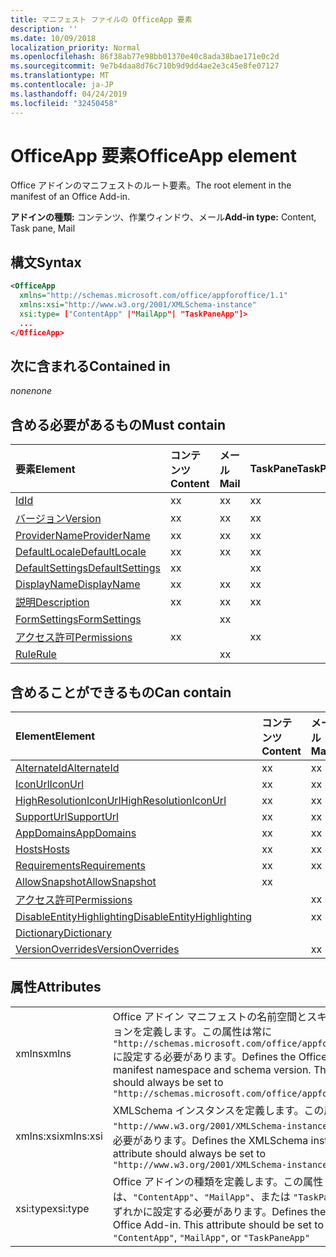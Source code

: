 ```yaml
---
title: マニフェスト ファイルの OfficeApp 要素
description: ''
ms.date: 10/09/2018
localization_priority: Normal
ms.openlocfilehash: 86f38ab77e98bb01370e40c8ada38bae171e0c2d
ms.sourcegitcommit: 9e7b4daa8d76c710b9d9dd4ae2e3c45e8fe07127
ms.translationtype: MT
ms.contentlocale: ja-JP
ms.lasthandoff: 04/24/2019
ms.locfileid: "32450458"
---
```

# <a name="officeapp-element"></a><span data-ttu-id="76721-102">OfficeApp 要素</span><span class="sxs-lookup"><span data-stu-id="76721-102">OfficeApp element</span></span>

<span data-ttu-id="76721-103">Office アドインのマニフェストのルート要素。</span><span class="sxs-lookup"><span data-stu-id="76721-103">The root element in the manifest of an Office Add-in.</span></span>

<span data-ttu-id="76721-104">**アドインの種類:** コンテンツ、作業ウィンドウ、メール</span><span class="sxs-lookup"><span data-stu-id="76721-104">**Add-in type:** Content, Task pane, Mail</span></span>

## <a name="syntax"></a><span data-ttu-id="76721-105">構文</span><span class="sxs-lookup"><span data-stu-id="76721-105">Syntax</span></span>

```XML
<OfficeApp 
  xmlns="http://schemas.microsoft.com/office/appforoffice/1.1" 
  xmlns:xsi="http://www.w3.org/2001/XMLSchema-instance" 
  xsi:type= ["ContentApp" |"MailApp"| "TaskPaneApp"]>
  ...
</OfficeApp>
```

## <a name="contained-in"></a><span data-ttu-id="76721-106">次に含まれる</span><span class="sxs-lookup"><span data-stu-id="76721-106">Contained in</span></span>

 <span data-ttu-id="76721-107">_none_</span><span class="sxs-lookup"><span data-stu-id="76721-107">_none_</span></span>

## <a name="must-contain"></a><span data-ttu-id="76721-108">含める必要があるもの</span><span class="sxs-lookup"><span data-stu-id="76721-108">Must contain</span></span>

|<span data-ttu-id="76721-109">**要素**</span><span class="sxs-lookup"><span data-stu-id="76721-109">**Element**</span></span>|<span data-ttu-id="76721-110">**コンテンツ**</span><span class="sxs-lookup"><span data-stu-id="76721-110">**Content**</span></span>|<span data-ttu-id="76721-111">**メール**</span><span class="sxs-lookup"><span data-stu-id="76721-111">**Mail**</span></span>|<span data-ttu-id="76721-112">**TaskPane**</span><span class="sxs-lookup"><span data-stu-id="76721-112">**TaskPane**</span></span>|
|:-----|:-----|:-----|:-----|
|[<span data-ttu-id="76721-113">Id</span><span class="sxs-lookup"><span data-stu-id="76721-113">Id</span></span>](id.md)|<span data-ttu-id="76721-114">x</span><span class="sxs-lookup"><span data-stu-id="76721-114">x</span></span>|<span data-ttu-id="76721-115">x</span><span class="sxs-lookup"><span data-stu-id="76721-115">x</span></span>|<span data-ttu-id="76721-116">x</span><span class="sxs-lookup"><span data-stu-id="76721-116">x</span></span>|
|[<span data-ttu-id="76721-117">バージョン</span><span class="sxs-lookup"><span data-stu-id="76721-117">Version</span></span>](version.md)|<span data-ttu-id="76721-118">x</span><span class="sxs-lookup"><span data-stu-id="76721-118">x</span></span>|<span data-ttu-id="76721-119">x</span><span class="sxs-lookup"><span data-stu-id="76721-119">x</span></span>|<span data-ttu-id="76721-120">x</span><span class="sxs-lookup"><span data-stu-id="76721-120">x</span></span>|
|[<span data-ttu-id="76721-121">ProviderName</span><span class="sxs-lookup"><span data-stu-id="76721-121">ProviderName</span></span>](providername.md)|<span data-ttu-id="76721-122">x</span><span class="sxs-lookup"><span data-stu-id="76721-122">x</span></span>|<span data-ttu-id="76721-123">x</span><span class="sxs-lookup"><span data-stu-id="76721-123">x</span></span>|<span data-ttu-id="76721-124">x</span><span class="sxs-lookup"><span data-stu-id="76721-124">x</span></span>|
|[<span data-ttu-id="76721-125">DefaultLocale</span><span class="sxs-lookup"><span data-stu-id="76721-125">DefaultLocale</span></span>](defaultlocale.md)|<span data-ttu-id="76721-126">x</span><span class="sxs-lookup"><span data-stu-id="76721-126">x</span></span>|<span data-ttu-id="76721-127">x</span><span class="sxs-lookup"><span data-stu-id="76721-127">x</span></span>|<span data-ttu-id="76721-128">x</span><span class="sxs-lookup"><span data-stu-id="76721-128">x</span></span>|
|[<span data-ttu-id="76721-129">DefaultSettings</span><span class="sxs-lookup"><span data-stu-id="76721-129">DefaultSettings</span></span>](defaultsettings.md)|<span data-ttu-id="76721-130">x</span><span class="sxs-lookup"><span data-stu-id="76721-130">x</span></span>||<span data-ttu-id="76721-131">x</span><span class="sxs-lookup"><span data-stu-id="76721-131">x</span></span>|
|[<span data-ttu-id="76721-132">DisplayName</span><span class="sxs-lookup"><span data-stu-id="76721-132">DisplayName</span></span>](displayname.md)|<span data-ttu-id="76721-133">x</span><span class="sxs-lookup"><span data-stu-id="76721-133">x</span></span>|<span data-ttu-id="76721-134">x</span><span class="sxs-lookup"><span data-stu-id="76721-134">x</span></span>|<span data-ttu-id="76721-135">x</span><span class="sxs-lookup"><span data-stu-id="76721-135">x</span></span>|
|[<span data-ttu-id="76721-136">説明</span><span class="sxs-lookup"><span data-stu-id="76721-136">Description</span></span>](description.md)|<span data-ttu-id="76721-137">x</span><span class="sxs-lookup"><span data-stu-id="76721-137">x</span></span>|<span data-ttu-id="76721-138">x</span><span class="sxs-lookup"><span data-stu-id="76721-138">x</span></span>|<span data-ttu-id="76721-139">x</span><span class="sxs-lookup"><span data-stu-id="76721-139">x</span></span>|
|[<span data-ttu-id="76721-140">FormSettings</span><span class="sxs-lookup"><span data-stu-id="76721-140">FormSettings</span></span>](formsettings.md)||<span data-ttu-id="76721-141">x</span><span class="sxs-lookup"><span data-stu-id="76721-141">x</span></span>||
|[<span data-ttu-id="76721-142">アクセス許可</span><span class="sxs-lookup"><span data-stu-id="76721-142">Permissions</span></span>](permissions.md)|<span data-ttu-id="76721-143">x</span><span class="sxs-lookup"><span data-stu-id="76721-143">x</span></span>||<span data-ttu-id="76721-144">x</span><span class="sxs-lookup"><span data-stu-id="76721-144">x</span></span>|
|[<span data-ttu-id="76721-145">Rule</span><span class="sxs-lookup"><span data-stu-id="76721-145">Rule</span></span>](rule.md)||<span data-ttu-id="76721-146">x</span><span class="sxs-lookup"><span data-stu-id="76721-146">x</span></span>||

## <a name="can-contain"></a><span data-ttu-id="76721-147">含めることができるもの</span><span class="sxs-lookup"><span data-stu-id="76721-147">Can contain</span></span>

|<span data-ttu-id="76721-148">**Element**</span><span class="sxs-lookup"><span data-stu-id="76721-148">**Element**</span></span>|<span data-ttu-id="76721-149">**コンテンツ**</span><span class="sxs-lookup"><span data-stu-id="76721-149">**Content**</span></span>|<span data-ttu-id="76721-150">**メール**</span><span class="sxs-lookup"><span data-stu-id="76721-150">**Mail**</span></span>|<span data-ttu-id="76721-151">**TaskPane**</span><span class="sxs-lookup"><span data-stu-id="76721-151">**TaskPane**</span></span>|
|:-----|:-----|:-----|:-----|
|[<span data-ttu-id="76721-152">AlternateId</span><span class="sxs-lookup"><span data-stu-id="76721-152">AlternateId</span></span>](alternateid.md)|<span data-ttu-id="76721-153">x</span><span class="sxs-lookup"><span data-stu-id="76721-153">x</span></span>|<span data-ttu-id="76721-154">x</span><span class="sxs-lookup"><span data-stu-id="76721-154">x</span></span>|<span data-ttu-id="76721-155">x</span><span class="sxs-lookup"><span data-stu-id="76721-155">x</span></span>|
|[<span data-ttu-id="76721-156">IconUrl</span><span class="sxs-lookup"><span data-stu-id="76721-156">IconUrl</span></span>](iconurl.md)|<span data-ttu-id="76721-157">x</span><span class="sxs-lookup"><span data-stu-id="76721-157">x</span></span>|<span data-ttu-id="76721-158">x</span><span class="sxs-lookup"><span data-stu-id="76721-158">x</span></span>|<span data-ttu-id="76721-159">x</span><span class="sxs-lookup"><span data-stu-id="76721-159">x</span></span>|
|[<span data-ttu-id="76721-160">HighResolutionIconUrl</span><span class="sxs-lookup"><span data-stu-id="76721-160">HighResolutionIconUrl</span></span>](highresolutioniconurl.md)|<span data-ttu-id="76721-161">x</span><span class="sxs-lookup"><span data-stu-id="76721-161">x</span></span>|<span data-ttu-id="76721-162">x</span><span class="sxs-lookup"><span data-stu-id="76721-162">x</span></span>|<span data-ttu-id="76721-163">x</span><span class="sxs-lookup"><span data-stu-id="76721-163">x</span></span>|
|[<span data-ttu-id="76721-164">SupportUrl</span><span class="sxs-lookup"><span data-stu-id="76721-164">SupportUrl</span></span>](supporturl.md)|<span data-ttu-id="76721-165">x</span><span class="sxs-lookup"><span data-stu-id="76721-165">x</span></span>|<span data-ttu-id="76721-166">x</span><span class="sxs-lookup"><span data-stu-id="76721-166">x</span></span>|<span data-ttu-id="76721-167">x</span><span class="sxs-lookup"><span data-stu-id="76721-167">x</span></span>|
|[<span data-ttu-id="76721-168">AppDomains</span><span class="sxs-lookup"><span data-stu-id="76721-168">AppDomains</span></span>](appdomains.md)|<span data-ttu-id="76721-169">x</span><span class="sxs-lookup"><span data-stu-id="76721-169">x</span></span>|<span data-ttu-id="76721-170">x</span><span class="sxs-lookup"><span data-stu-id="76721-170">x</span></span>|<span data-ttu-id="76721-171">x</span><span class="sxs-lookup"><span data-stu-id="76721-171">x</span></span>|
|[<span data-ttu-id="76721-172">Hosts</span><span class="sxs-lookup"><span data-stu-id="76721-172">Hosts</span></span>](hosts.md)|<span data-ttu-id="76721-173">x</span><span class="sxs-lookup"><span data-stu-id="76721-173">x</span></span>|<span data-ttu-id="76721-174">x</span><span class="sxs-lookup"><span data-stu-id="76721-174">x</span></span>|<span data-ttu-id="76721-175">x</span><span class="sxs-lookup"><span data-stu-id="76721-175">x</span></span>|
|[<span data-ttu-id="76721-176">Requirements</span><span class="sxs-lookup"><span data-stu-id="76721-176">Requirements</span></span>](requirements.md)|<span data-ttu-id="76721-177">x</span><span class="sxs-lookup"><span data-stu-id="76721-177">x</span></span>|<span data-ttu-id="76721-178">x</span><span class="sxs-lookup"><span data-stu-id="76721-178">x</span></span>|<span data-ttu-id="76721-179">x</span><span class="sxs-lookup"><span data-stu-id="76721-179">x</span></span>|
|[<span data-ttu-id="76721-180">AllowSnapshot</span><span class="sxs-lookup"><span data-stu-id="76721-180">AllowSnapshot</span></span>](allowsnapshot.md)|<span data-ttu-id="76721-181">x</span><span class="sxs-lookup"><span data-stu-id="76721-181">x</span></span>|||
|[<span data-ttu-id="76721-182">アクセス許可</span><span class="sxs-lookup"><span data-stu-id="76721-182">Permissions</span></span>](permissions.md)||<span data-ttu-id="76721-183">x</span><span class="sxs-lookup"><span data-stu-id="76721-183">x</span></span>||
|[<span data-ttu-id="76721-184">DisableEntityHighlighting</span><span class="sxs-lookup"><span data-stu-id="76721-184">DisableEntityHighlighting</span></span>](disableentityhighlighting.md)||<span data-ttu-id="76721-185">x</span><span class="sxs-lookup"><span data-stu-id="76721-185">x</span></span>||
|[<span data-ttu-id="76721-186">Dictionary</span><span class="sxs-lookup"><span data-stu-id="76721-186">Dictionary</span></span>](dictionary.md)|||<span data-ttu-id="76721-187">x</span><span class="sxs-lookup"><span data-stu-id="76721-187">x</span></span>|
|[<span data-ttu-id="76721-188">VersionOverrides</span><span class="sxs-lookup"><span data-stu-id="76721-188">VersionOverrides</span></span>](versionoverrides.md)||<span data-ttu-id="76721-189">x</span><span class="sxs-lookup"><span data-stu-id="76721-189">x</span></span>||

## <a name="attributes"></a><span data-ttu-id="76721-190">属性</span><span class="sxs-lookup"><span data-stu-id="76721-190">Attributes</span></span>

|||
|:-----|:-----|
|<span data-ttu-id="76721-191">xmlns</span><span class="sxs-lookup"><span data-stu-id="76721-191">xmlns</span></span>|<span data-ttu-id="76721-p101">Office アドイン マニフェストの名前空間とスキーマ バージョンを定義します。この属性は常に `"http://schemas.microsoft.com/office/appforoffice/1.1"` に設定する必要があります。</span><span class="sxs-lookup"><span data-stu-id="76721-p101">Defines the Office Add-in manifest namespace and schema version. This attribute should always be set to  `"http://schemas.microsoft.com/office/appforoffice/1.1"`</span></span>|
|<span data-ttu-id="76721-194">xmlns:xsi</span><span class="sxs-lookup"><span data-stu-id="76721-194">xmlns:xsi</span></span>|<span data-ttu-id="76721-p102">XMLSchema インスタンスを定義します。この属性は常に `"http://www.w3.org/2001/XMLSchema-instance"` に設定する必要があります。</span><span class="sxs-lookup"><span data-stu-id="76721-p102">Defines the XMLSchema instance. This attribute should always be set to  `"http://www.w3.org/2001/XMLSchema-instance"`</span></span>|
|<span data-ttu-id="76721-197">xsi:type</span><span class="sxs-lookup"><span data-stu-id="76721-197">xsi:type</span></span>|<span data-ttu-id="76721-p103">Office アドインの種類を定義します。この属性は、`"ContentApp"`、`"MailApp"`、または `"TaskPaneApp"` のいずれかに設定する必要があります。</span><span class="sxs-lookup"><span data-stu-id="76721-p103">Defines the kind of Office Add-in. This attribute should be set to one of:  `"ContentApp"`,  `"MailApp"`, or  `"TaskPaneApp"`</span></span>|

